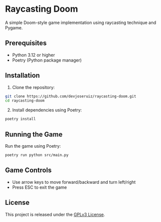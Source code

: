 # Raycasting Doom

A simple Doom-style game implementation using raycasting technique and Pygame.

## Prerequisites

- Python 3.12 or higher
- Poetry (Python package manager)

## Installation

1. Clone the repository:
```bash
git clone https://github.com/devjoseruiz/raycasting-doom.git
cd raycasting-doom
```

2. Install dependencies using Poetry:
```bash
poetry install
```

## Running the Game

Run the game using Poetry:
```bash
poetry run python src/main.py
```

## Game Controls

- Use arrow keys to move forward/backward and turn left/right
- Press ESC to exit the game

## License

This project is released under the [GPLv3 License](LICENSE).
